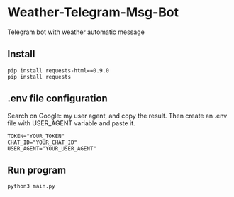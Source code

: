 # Weather-Telegram-Msg-Bot
Telegram bot with weather automatic message

## Install

```
pip install requests-html==0.9.0
pip install requests
```

## .env file configuration

Search on Google: my user agent, and copy the result. Then create an .env file with USER_AGENT variable and paste it.

```
TOKEN="YOUR_TOKEN"
CHAT_ID="YOUR_CHAT_ID"
USER_AGENT="YOUR_USER_AGENT"
```

## Run program

```
python3 main.py
```
